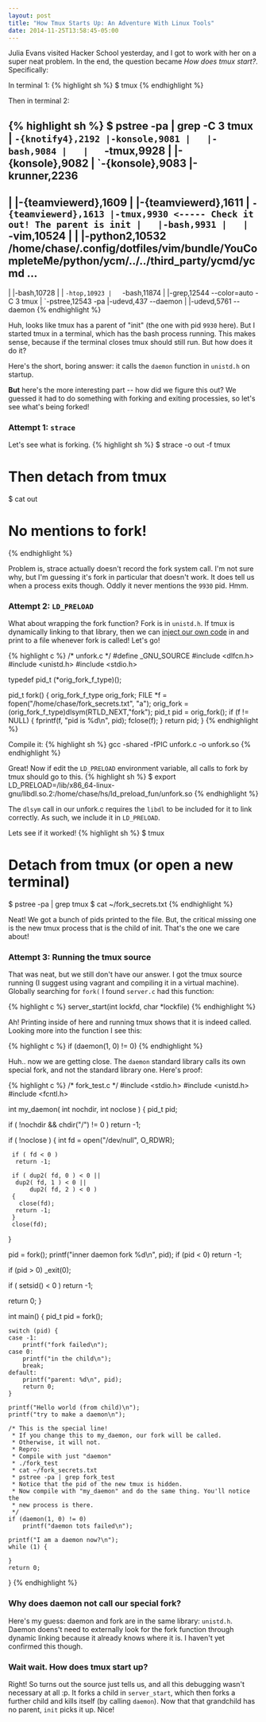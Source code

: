 ```yaml
---
layout: post
title: "How Tmux Starts Up: An Adventure With Linux Tools"
date: 2014-11-25T13:58:45-05:00
---
```


Julia Evans visited Hacker School yesterday, and I got to work with her on a super neat problem. In the end, the question became *How does tmux start?*. Specifically:


In terminal 1:
{% highlight sh %}
$ tmux
{% endhighlight %}

Then in terminal 2:

{% highlight sh %}
$ pstree -pa | grep -C 3 tmux
  |   `-{knotify4},2192
  |-konsole,9081
  |   |-bash,9084
  |   |   `-tmux,9928
  |   |-{konsole},9082
  |   `-{konsole},9083
  |-krunner,2236
--
  |   |-{teamviewerd},1609
  |   |-{teamviewerd},1611
  |   `-{teamviewerd},1613
  |-tmux,9930 <----- Check it out! The parent is init
  |   |-bash,9931
  |   |   `-vim,10524
  |   |       |-python2,10532 /home/chase/.config/dotfiles/vim/bundle/YouCompleteMe/python/ycm/../../third_party/ycmd/ycmd ...
--
  |   |-bash,10728
  |   |   `-htop,10923
  |   `-bash,11874
  |       |-grep,12544 --color=auto -C 3 tmux
  |       `-pstree,12543 -pa
  |-udevd,437 --daemon
  |   |-udevd,5761 --daemon
{% endhighlight %}

Huh, looks like tmux has a parent of "init" (the one with pid `9930` here). But I started tmux in a terminal, which has the bash process running. This makes sense, because if the terminal closes tmux should still run. But how does it do it?

Here's the short, boring answer: it calls the `daemon` function in `unistd.h` on startup.

**But** here's the more interesting part -- how did we figure this out? We guessed it had to do something with forking and exiting processies, so let's see what's being forked!

### Attempt 1: `strace`
Let's see what is forking.
{% highlight sh %}
$ strace -o out -f tmux
# Then detach from tmux
$ cat out
# No mentions to fork!
{% endhighlight %}

Problem is, strace actually doesn't record the fork system call. I'm not sure why, but I'm guessing it's fork in particular that doesn't work. It does tell us when a process exits though. Oddly it never mentions the `9930` pid. Hmm.

### Attempt 2: `LD_PRELOAD`
What about wrapping the fork function? Fork is in `unistd.h`. If tmux is dynamically linking to that library, then we can [inject our own code](http://rafalcieslak.wordpress.com/2013/04/02/dynamic-linker-tricks-using-ld_preload-to-cheat-inject-features-and-investigate-programs/) in and print to a file whenever fork is called! Let's go!

{% highlight c %}
/* unfork.c */
#define _GNU_SOURCE
#include <dlfcn.h>
#include <unistd.h>
#include <stdio.h>

typedef pid_t (*orig_fork_f_type)();

pid_t fork()
{
    orig_fork_f_type orig_fork;
    FILE *f = fopen("/home/chase/fork_secrets.txt", "a");
    orig_fork = (orig_fork_f_type)dlsym(RTLD_NEXT,"fork");
    pid_t pid = orig_fork();
    if (f != NULL) {
        fprintf(f, "pid is %d\n", pid);
        fclose(f);
    }
    return pid;
}
{% endhighlight %}

Compile it:
{% highlight sh %}
gcc -shared -fPIC unfork.c -o unfork.so
{% endhighlight %}


Great! Now if edit the `LD_PRELOAD` environment variable, all calls to fork by tmux should go to this.
{% highlight sh %}
$ export LD_PRELOAD=/lib/x86_64-linux-gnu/libdl.so.2:/home/chase/hs/ld_preload_fun/unfork.so
{% endhighlight %}

The `dlsym` call in our unfork.c requires the `libdl` to be included for it to link correctly. As such, we include it in `LD_PRELOAD`.

Lets see if it worked!
{% highlight sh %}
$ tmux
# Detach from tmux (or open a new terminal)
$ pstree -pa | grep tmux
$ cat ~/fork_secrets.txt
{% endhighlight %}

Neat! We got a bunch of pids printed to the file. But, the critical missing one is the new tmux process that is the child of init. That's the one we care about!

### Attempt 3: Running the tmux source
That was neat, but we still don't have our answer. I got the tmux source running (I suggest using vagrant and compiling it in a virtual machine). Globally searching for `fork(` I found `server.c` had this function:

{% highlight c %}
server_start(int lockfd, char *lockfile)
{% endhighlight %}

Ah! Printing inside of here and running tmux shows that it is indeed called. Looking more into the function I see this:

{% highlight c %}
	if (daemon(1, 0) != 0)
{% endhighlight %}

Huh.. now we are getting close. The `daemon` standard library calls its own special fork, and not the standard library one. Here's proof:

{% highlight c %}
/* fork_test.c */
#include <stdio.h>
#include <unistd.h>
#include <fcntl.h>
 
int my_daemon( int  nochdir, int  noclose )
{
   pid_t  pid;
 
   if ( !nochdir && chdir("/") != 0 )
       return -1;
   
   if ( !noclose )
   {
     int  fd = open("/dev/null", O_RDWR);
 
     if ( fd < 0 )
      return -1;
 
     if ( dup2( fd, 0 ) < 0 ||
      dup2( fd, 1 ) < 0 ||
          dup2( fd, 2 ) < 0 ) 
     {
       close(fd);
      return -1;
     }
     close(fd);
  }
  
   pid = fork();
   printf("inner daemon fork %d\n", pid);
   if (pid < 0)
    return -1;
 
   if (pid > 0)
    _exit(0);
 
   if ( setsid() < 0 )
     return -1;
 
   return 0;
}

int main()
{
    pid_t pid = fork();

    switch (pid) {
    case -1:
        printf("fork failed\n");
    case 0:
        printf("in the child\n");
        break;
    default:
        printf("parent: %d\n", pid);
        return 0;
    }

    printf("Hello world (from child)\n");
    printf("try to make a daemon\n");

    /* This is the special line!
     * If you change this to my_daemon, our fork will be called.
     * Otherwise, it will not.
     * Repro:
     * Compile with just "daemon"
     * ./fork_test
     * cat ~/fork_secrets.txt
     * pstree -pa | grep fork_test
     * Notice that the pid of the new tmux is hidden.
     * Now compile with "my_daemon" and do the same thing. You'll notice the
     * new process is there.
     */
    if (daemon(1, 0) != 0)
        printf("daemon tots failed\n");

    printf("I am a daemon now?\n");
    while (1) {

    }
    return 0;
}
{% endhighlight %}


### Why does daemon not call our special fork?
Here's my guess: daemon and fork are in the same library: `unistd.h`. Daemon doens't need to externally look for the fork function through dynamic linking because it already knows where it is. I haven't yet confirmed this though.

### Wait wait. How does tmux start up?
Right! So turns out the source just tells us, and all this debugging wasn't necessary at all :p. It forks a child in `server_start`, which then forks a further child and kills itself (by calling `daemon`). Now that that grandchild has no parent, `init` picks it up. Nice!
